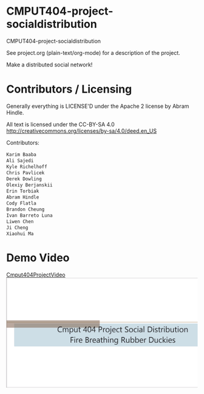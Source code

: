 CMPUT404-project-socialdistribution
===================================

CMPUT404-project-socialdistribution

See project.org (plain-text/org-mode) for a description of the project.

Make a distributed social network!

Contributors / Licensing
========================

Generally everything is LICENSE'D under the Apache 2 license by Abram Hindle.

All text is licensed under the CC-BY-SA 4.0 http://creativecommons.org/licenses/by-sa/4.0/deed.en_US

Contributors:

    Karim Baaba
    Ali Sajedi
    Kyle Richelhoff
    Chris Pavlicek
    Derek Dowling
    Olexiy Berjanskii
    Erin Torbiak
    Abram Hindle
    Cody Flatla
    Brandon Cheung
    Ivan Barreto Luna
    Liwen Chen
    Ji Cheng
    Xiaohui Ma

Demo Video
==========
[Cmput404ProjectVideo](https://archive.org/embed/Cmput404Project)
[![Demo Video](https://github.com/CMPUT404-FireBreathingRubberDuckies/CMPUT404-project-socialdistribution/blob/master/img/DemoVideoScreenshot.png)](https://archive.org/embed/Cmput404Project)

